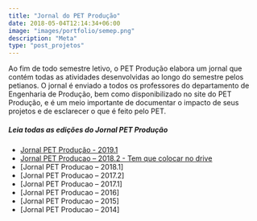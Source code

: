 ```yaml
---
title: "Jornal do PET Produção"
date: 2018-05-04T12:14:34+06:00
image: "images/portfolio/semep.png"
description: "Meta"
type: "post_projetos"
--- 
```


Ao fim de todo semestre letivo, o PET Produção elabora um jornal que contém todas as atividades desenvolvidas ao longo do semestre pelos petianos.
O jornal é enviado a todos os professores do departamento de Engenharia de Produção, bem como disponibilizado no site do PET Produção, e é um meio importante de documentar o impacto de seus projetos e de esclarecer o que é feito pelo PET.

##### Leia todas as edições do Jornal PET Produção

* [Jornal PET Produção - 2019.1](https://drive.google.com/file/d/1x6eNYcbYfcyTrhyDKU7JLUkVxaQnlRWg/view)
* [Jornal PET Producao – 2018.2 - Tem que colocar no drive](http://www.petprod.ufc.br/wp-content/uploads/2018/12/Jornal-PET-Producao-2018.2.pdf)
* [Jornal PET Producao – 2018.1]
* [Jornal PET Producao – 2017.2]
* [Jornal PET Producao – 2017.1]
* [Jornal PET Producao – 2016]
* [Jornal PET Producao – 2015]
* [Jornal PET Producao – 2014]







